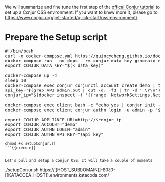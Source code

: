 
We will summarize and fine tune the first step of the [offical Conjur tutorial](https://www.conjur.org/get-started/quick-start/oss-environment/) to set up a Conjur OSS environment.  If you want to know more it, please go to https://www.conjur.org/get-started/quick-start/oss-environment/


# Prepare the Setup script

<pre class="file" data-filename="setupConjur.sh" data-target="replace">#!/bin/bash
curl -o docker-compose.yml https://quincycheng.github.io/docker-compose.quickstart.yml
docker-compose run --no-deps --rm conjur data-key generate > data_key
export CONJUR_DATA_KEY="$(< data_key)"

docker-compose up -d 
sleep 10
docker-compose exec conjur conjurctl account create demo | tee admin.out
api_key="$(grep API admin.out | cut -d: -f2 | tr -d ' \r\n')"
conjur_ip="$(docker inspect -f '{{range .NetworkSettings.Networks}}{{.IPAddress}}{{end}}' tutorial_conjur_1 )"

docker-compose exec client bash -c "echo yes | conjur init -u $1 -a demo"
docker-compose exec client conjur authn login -u admin -p "$api_key"

export CONJUR_APPLIANCE_URL=http://$conjur_ip
export CONJUR_ACCOUNT="demo"
export CONJUR_AUTHN_LOGIN="admin"
export CONJUR_AUTHN_API_KEY="$api_key"
</pre>

```
chmod +x setupConjur.sh
```{{execute}}


Let's pull and setup a Conjur OSS. It will take a couple of moments 
```
./setupConjur.sh https://[[HOST_SUBDOMAIN]]-8080-[[KATACODA_HOST]].environments.katacoda.com/
```{{execute}}

